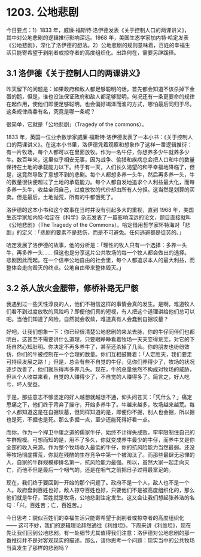 # 1203. 公地悲剧

今日要点：1）1833 年，威廉·福斯特·洛伊德发表《关于控制人口的两课讲义》，其中对公地悲剧的逻辑推衍影响深远。1968 年，美国生态学家加内特·哈定发表《公地悲剧》，深化了洛伊德的想法。2）公地悲剧的规则意味着，百姓的幸福生活只能寄希望于剥削者或掠夺者的高度组织化。出路何在，需要另辟蹊径。

## 3.1 洛伊德《关于控制人口的两课讲义》

昨天留下的问题是：如果政府和敌人都足够聪明的话，首先都会知道不该杀掉下金蛋的鹅，但是，谁也没法保证政府和敌人都足够聪明，何况还有一条更要命的规律在起作用，使他们即便足够聪明，也会偏好竭泽而渔的方式，哪怕最后同归于尽。这条规律鼎鼎有名，究竟是哪一条呢？

很简单，它就是「公地悲剧」（Tragedy of the commons）。

1833 年，英国一位业余数学家威廉·福斯特·洛伊德发表了一本小书：《关于控制人口的两课讲义》。在这本小书里，洛伊德凭着观察和想象作了这样一番逻辑推衍：有一片牧场，每个人都可以在里面放牧。作为一名牛仔，你想养多少牛就养多少牛。数百年来，这里似乎相安无事，因为战争、偷猎和疾病总会把人口和牛的数量保持在土地的承载能力以下。终于有一天，人们长久渴望的和平幸福地降临了，但是，这竟然导致了意想不到的悲剧。每个人都想多养一头牛，然后再多养一头，牛的数量很快便超过了土地的承载能力。每个人都自发地追求个人利益最大化，而每多养一头牛，收益全归自己，过度放牧的代价却由所有人分担。这当然是划算的买卖。但是最后，土地抛荒，所有的牛都饿死了。

洛伊德的这本小书和这个故事在当时并没有引起多大的重视，直到 1968 年，美国生态学家加内特·哈定在《科学》杂志发表了一篇影响深远的论文，题目直接就叫《公地悲剧》（The Tragedy of the Commons）。哈定借用哲学家怀特海对「悲剧」的定义：「悲剧的要素不是悲伤，而是不可避免。任何逃避都是徒劳的。」

哈定发展了洛伊德的故事，他的分析是：「理性的牧人只有一个选择：多养一头牛，再多养一头…… 但这也是分享这片公共牧场的每一个牧人都会做出的选择。悲剧因此而起。在一个信奉公地自由的社会里，每个人都追求本人的最大利益，而整体会走向毁灭的终点。公地自由带来整体毁灭。」

## 3.2 杀人放火金腰带，修桥补路无尸骸

我遇到过一些天性淳良的人，他们不相信这样的事情会真的发生。是啊，难道牧人们看不到过度放牧的风险吗？即便他们真的短视，有人把这个道理讲给他们总可以吧。当他们知道了风险，自然就会收敛，难道真有人会蠢到自掘坟墓？

好吧，让我们想象一下：你已经很清楚公地悲剧的来龙去脉，你的牛仔同伴们也都明白。这甚至不需要讲什么道理，只要眼睁睁看着牧场一天天变得荒芜，对它的下场自然心知肚明。你决定不再多养牛了，甚至还杀掉了几头。你的朋友也纷纷效仿，你们的牛被控制在一个合理的数量。你们互相鼓舞着：「人定胜天，我们要走可持续发展之路！」但是，总会有些不自觉的牛仔，见你们养得少了，牧场的状况逐步改善了，他们就乐得再多养几头。现在，牛的总量依然不构成对牧场的威胁，但从个人收益来看，自觉的人赚得少了，不自觉的人赚得多了。简言之，好人吃亏，坏人受益。

于是，那些意志不够坚定的好人越想就越想不通，仰头问苍天：「凭什么？」痛定思痛之下，他们终于背弃了操守，开始多养牛了。牛越来越多，牧场越来越荒。每个人都知道这是在自掘坟墓，但同样知道的是，即便你不掘，别人也会掘，所以掘也是死，不掘也是死。那么多掘一点，至少还能死得好看一点。

而你，作为一个捍卫中庸之道的儒家牛仔，始终不计得失成败，牢牢限制住自己的牛群规模。可想而知的是，用不了多久，你就变成养牛最少的牛仔，而养牛又是你全部的收入来源。作为整个牧场收入最低的牛仔，你的抗风险能力当然最弱。还没等牧场彻底撂荒，你就在残酷的生存竞争中第一个被淘汰了。而那些最肆无忌惮的人，自家的牛群规模却排名第一，抗风险能力最强。所以，虽然大家一起走向灭亡，而他不但是最后一个咽气的，还是在咽气之前把日子过得最富足的。

现在，我们终于要回到一开始的那个问题了。政府不是一个人，敌人也不是一个人。政府盘剥百姓也好，敌人掠夺百姓也好，只要他们不是被高度组织化的，那么他们就是牛仔，百姓就是牧场，公地悲剧注定发生。这又会让我们想起张养浩的名句：「兴，百姓苦；亡，百姓苦。」

今日思考：貌似百姓们的幸福生活只能寄希望于剥削者或掠夺者的高度组织化 —— 这可不妙，我们的逻辑理论赫然通往《利维坦》。下周来讲《利维坦》，现在先让我们回到公地悲剧。有一处细节尤其值得我们注意：洛伊德对公地悲剧的那一番推衍并不是对客观现实的描述。那么，请你思考一个问题：现实当中的公共牧场当真发生了那样的悲剧吗？